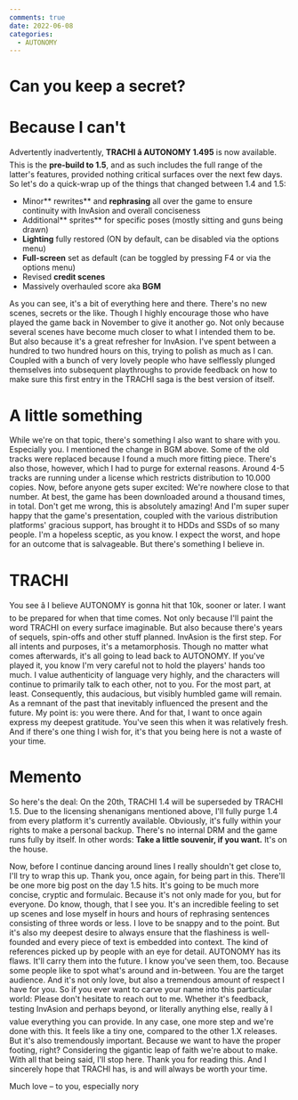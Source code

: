 ```yaml
---
comments: true
date: 2022-06-08
categories:
  - AUTONOMY
---
```


# Can you keep a secret?

# Because I can't
Advertently inadvertently, **TRACHI â AUTONOMY 1.495** is now available.
This is the **pre-build to 1.5**, and as such includes the full range of the latter's features, provided nothing critical surfaces over the next few days.
So let's do a quick-wrap up of the things that changed between 1.4 and 1.5:
- Minor** rewrites** and **rephrasing** all over the game to ensure continuity with InvAsion and overall conciseness
- Additional** sprites** for specific poses (mostly sitting and guns being drawn)
- **Lighting** fully restored (ON by default, can be disabled via the options menu)
- **Full-screen** set as default (can be toggled by pressing F4 or via the options menu)
- Revised **credit scenes**
- Massively overhauled score aka **BGM**

As you can see, it's a bit of everything here and there. There's no new scenes, secrets or the like.
Though I highly encourage those who have played the game back in November to give it another go. Not only because several scenes have become much closer to what I intended them to be. But also because it's a great refresher for InvAsion.
I've spent between a hundred to two hundred hours on this, trying to polish as much as I can. Coupled with a bunch of very lovely people who have selflessly plunged themselves into subsequent playthroughs to provide feedback on how to make sure this first entry in the TRACHI saga is the best version of itself.

# A little something
While we're on that topic, there's something I also want to share with you. Especially you. I mentioned the change in BGM above. Some of the old tracks were replaced because I found a much more fitting piece. There's also those, however, which I had to purge for external reasons. Around 4-5 tracks are running under a license which restricts distribution to 10.000 copies.
Now, before anyone gets super excited: We're nowhere close to that number. At best, the game has been downloaded around a thousand times, in total. Don't get me wrong, this is absolutely amazing! And I'm super super happy that the game's presentation, coupled with the various distribution platforms' gracious support, has brought it to HDDs and SSDs of so many people.
I'm a hopeless sceptic, as you know. I expect the worst, and hope for an outcome that is salvageable. But there's something I believe in.

# TRACHI
You see â I believe AUTONOMY is gonna hit that 10k, sooner or later. I want to be prepared for when that time comes. Not only because I'll paint the word TRACHI on every surface imaginable. But also because there's years of sequels, spin-offs and other stuff planned.
InvAsion is the first step. For all intents and purposes, it's a metamorphosis. Though no matter what comes afterwards, it's all going to lead back to AUTONOMY. If you've played it, you know I'm very careful not to hold the players' hands too much. I value authenticity of language very highly, and the characters will continue to primarily talk to each other, not to you. For the most part, at least.
Consequently, this audacious, but visibly humbled game will remain. As a remnant of the past that inevitably influenced the present and the future. My point is: you were there. And for that, I want to once again express my deepest gratitude. You've seen this when it was relatively fresh. And if there's one thing I wish for, it's that you being here is not a waste of your time.
# Memento
So here's the deal: On the 20th, TRACHI 1.4 will be superseded by TRACHI 1.5. Due to the licensing shenanigans mentioned above, I'll fully purge 1.4 from every platform it's currently available. Obviously, it's fully within your rights to make a personal backup. There's no internal DRM and the game runs fully by itself.
In other words: **Take a little souvenir, if you want.**
It's on the house.

Now, before I continue dancing around lines I really shouldn't get close to, I'll try to wrap this up. Thank you, once again, for being part in this. There'll be one more big post on the day 1.5 hits. It's going to be much more concise, cryptic and formulaic. Because it's not only made for you, but for everyone.
Do know, though, that I see you. 
It's an incredible feeling to set up scenes and lose myself in hours and hours of rephrasing sentences consisting of three words or less. I love to be snappy and to the point. But it's also my deepest desire to always ensure that the flashiness is well-founded and every piece of text is embedded into context. The kind of references picked up by people with an eye for detail.
AUTONOMY has its flaws. It'll carry them into the future. I know you've seen them, too. Because some people like to spot what's around and in-between. You are the target audience. And it's not only love, but also a tremendous amount of respect I have for you.
So if you ever want to carve your name into this particular world: Please don't hesitate to reach out to me. Whether it's feedback, testing InvAsion and perhaps beyond, or literally anything else, really â I value everything you can provide.
In any case, one more step and we're done with this. It feels like a tiny one, compared to the other 1.X releases. But it's also tremendously important. Because we want to have the proper footing, right? 
Considering the gigantic leap of faith we're about to make.
With all that being said, I'll stop here.
Thank you for reading this.
And I sincerely hope that TRACHI has, is and will always be worth your time.

Much love – to you, especially
nory
